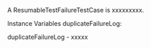A ResumableTestFailureTestCase is xxxxxxxxx.Instance Variables	duplicateFailureLog:		<Object>duplicateFailureLog	- xxxxx